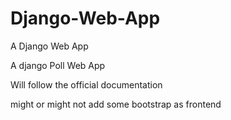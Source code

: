 # Django-Web-App
A Django Web App

A django Poll Web App

Will follow the official documentation

might or might not add some bootstrap as frontend